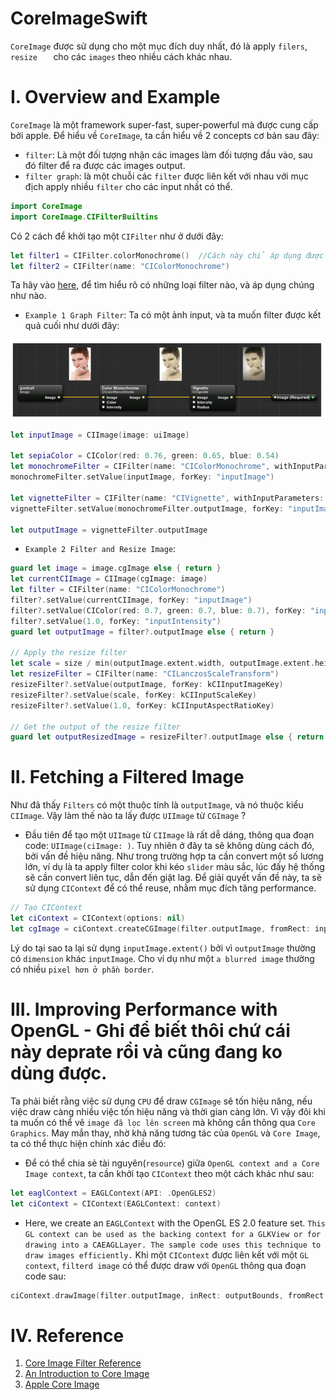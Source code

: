 # CoreImageSwift

`CoreImage` được sử dụng cho một mục đích duy nhất, đó là apply `filers`, `resize   ` cho các `images` theo nhiều cách khác nhau.


# I. Overview and Example

`CoreImage` là một framework super-fast, super-powerful mà được cung cấp bởi apple. Để hiểu về `CoreImage`, ta cần hiểu về 2 concepts cơ bản sau đây:

- `filter`: Là một đối tượng nhận các images làm đối tượng đầu vào, sau đó filter để ra được các images output.
- `filter graph`: là một chuỗi các `filter` được liên kết với nhau với mục địch apply nhiều `filter` cho các input nhất có thể.

```swift
import CoreImage
import CoreImage.CIFilterBuiltins
```


Có 2 cách để khởi tạo một `CIFilter` như ở dưới đây:

```swift
let filter1 = CIFilter.colorMonochrome()  //Cách này chỉ áp dụng được khi import CoreImage.CIFilterBuiltins
let filter2 = CIFilter(name: "CIColorMonochrome")  
```


Ta hãy vào [here](https://developer.apple.com/library/archive/documentation/GraphicsImaging/Reference/CoreImageFilterReference/), để tìm hiểu rõ có những loại filter nào, và áp dụng chúng như nào.


- `Example 1 Graph Filter`: Ta có một ảnh input, và ta muốn filter được kết quả cuối như dưới đây:

![](./Images/ex1_grap_filter.png)


```swift
let inputImage = CIImage(image: uiImage)

let sepiaColor = CIColor(red: 0.76, green: 0.65, blue: 0.54)
let monochromeFilter = CIFilter(name: "CIColorMonochrome", withInputParameters: ["inputColor" : sepiaColor, "inputIntensity" : 1.0])
monochromeFilter.setValue(inputImage, forKey: "inputImage")

let vignetteFilter = CIFilter(name: "CIVignette", withInputParameters: ["inputRadius" : 1.75, "inputIntensity" : 1.0])
vignetteFilter.setValue(monochromeFilter.outputImage, forKey: "inputImage")

let outputImage = vignetteFilter.outputImage
```


- `Example 2 Filter and Resize Image`:
  
```swift
guard let image = image.cgImage else { return }
let currentCIImage = CIImage(cgImage: image)
let filter = CIFilter(name: "CIColorMonochrome")
filter?.setValue(currentCIImage, forKey: "inputImage")
filter?.setValue(CIColor(red: 0.7, green: 0.7, blue: 0.7), forKey: "inputColor")
filter?.setValue(1.0, forKey: "inputIntensity")
guard let outputImage = filter?.outputImage else { return }

// Apply the resize filter
let scale = size / min(outputImage.extent.width, outputImage.extent.height)
let resizeFilter = CIFilter(name: "CILanczosScaleTransform")
resizeFilter?.setValue(outputImage, forKey: kCIInputImageKey)
resizeFilter?.setValue(scale, forKey: kCIInputScaleKey)
resizeFilter?.setValue(1.0, forKey: kCIInputAspectRatioKey)

// Get the output of the resize filter
guard let outputResizedImage = resizeFilter?.outputImage else { return }
```



# II. Fetching a Filtered Image 

Như đã thấy `Filters` có một thuộc tính là `outputImage`, và nó thuộc kiểu `CIImage`. Vậy làm thế nào ta lấy được `UIImage` từ `CGImage` ? 
- Đầu tiên để tạo một `UIImage` từ `CIImage` là rất dễ dáng, thông qua đoạn code: `UIImage(ciImage: )`. Tuy nhiên ở đây ta sẽ không dùng cách đó, bởi vấn đề hiệu năng. Như trong trường hợp ta cần convert một số lương lớn, ví dụ là ta apply filter color khi kéo `slider` màu sắc, lúc đấy hệ thống sẽ cần convert liên tục, dẫn đến giật lag. Để giải quyết vấn đề này, ta sẽ sử dụng `CIContext` để có thể reuse, nhằm mục đích tăng performance.

```swift
// Tạo CIContext
let ciContext = CIContext(options: nil)
let cgImage = ciContext.createCGImage(filter.outputImage, fromRect: inputImage.extent())
```


Lý do tại sao ta lại sử dụng `inputImage.extent()` bởi vì `outputImage` thường có `dimension` khác `inputImage`. Cho ví dụ như một `a blurred image` thường có nhiều `pixel hơn ở phần border`.


# III. Improving Performance with OpenGL - Ghi để biết thôi chứ cái này deprate rồi và cũng đang ko dùng được.

Ta phải biết rằng việc sử dụng `CPU` để draw `CGImage` sẽ tốn hiệu năng, nếu việc draw càng nhiều việc tốn hiệu năng và thời gian càng lớn. Vì vậy đôi khi ta muốn có thể vẽ `image đã lọc lên screen` mà không cần thông qua `Core Graphics`. May mắn thay, nhờ khả năng tương tác của `OpenGL` và `Core Image`, ta có thể thực hiện chính xác điều đó:

- Để có thể chia sẻ tài nguyên(`resource`) giữa `OpenGL context and a Core Image context`, ta cần khởi tạo `CIContext` theo một cách khác như sau:

```swift
let eaglContext = EAGLContext(API: .OpenGLES2)
let ciContext = CIContext(EAGLContext: context)
```

- Here, we create an `EAGLContext` with the OpenGL ES 2.0 feature set. `This GL context can be used as the backing context for a GLKView or for drawing into a CAEAGLLayer. The sample code uses this technique to draw images efficiently.` Khi một `CIContext` được liên kết với một `GL context`, `filterd image` có thể được draw với `OpenGL` thông qua đoạn code sau:


```swift
ciContext.drawImage(filter.outputImage, inRect: outputBounds, fromRect: inputBounds)
```


# IV. Reference

1. [Core Image Filter Reference](https://developer.apple.com/library/archive/documentation/GraphicsImaging/Reference/CoreImageFilterReference/)
2. [An Introduction to Core Image](https://www.objc.io/issues/21-camera-and-photos/core-image-intro/)
3. [Apple Core Image](https://developer.apple.com/documentation/coreimage/cifilter)